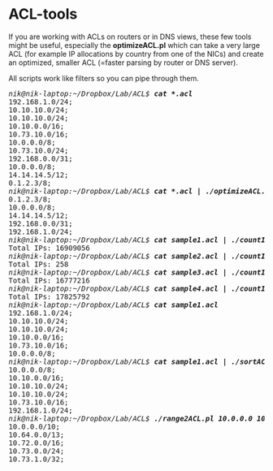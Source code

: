 # ACL-tools

If you are working with ACLs on routers or in DNS views, these few tools might be useful, especially the <b>optimizeACL.pl</b> which can take a very large ACL (for example IP allocations by country from one of the NICs) and create an optimized, smaller ACL (=faster parsing by router or DNS server).

All scripts work like filters so you can pipe through them.

<pre>
<i>nik@nik-laptop:~/Dropbox/Lab/ACL$ <b>cat *.acl</b></i>
192.168.1.0/24;
10.10.10.0/24;
10.10.10.0/24;
10.10.0.0/16;
10.73.10.0/16;
10.0.0.0/8;
10.73.10.0/24;
192.168.0.0/31;
10.0.0.0/8;
14.14.14.5/12;
0.1.2.3/8;
<i>nik@nik-laptop:~/Dropbox/Lab/ACL$ <b>cat *.acl | ./optimizeACL.pl</b></i>
0.1.2.3/8;
10.0.0.0/8;
14.14.14.5/12;
192.168.0.0/31;
192.168.1.0/24;
<i>nik@nik-laptop:~/Dropbox/Lab/ACL$ <b>cat sample1.acl | ./countIP.pl</b></i>
Total IPs: 16909056
<i>nik@nik-laptop:~/Dropbox/Lab/ACL$ <b>cat sample2.acl | ./countIP.pl</b></i>
Total IPs: 258
<i>nik@nik-laptop:~/Dropbox/Lab/ACL$ <b>cat sample3.acl | ./countIP.pl</b></i>
Total IPs: 16777216
<i>nik@nik-laptop:~/Dropbox/Lab/ACL$ <b>cat sample4.acl | ./countIP.pl</b></i>
Total IPs: 17825792
<i>nik@nik-laptop:~/Dropbox/Lab/ACL$ <b>cat sample1.acl</b></i>
192.168.1.0/24;
10.10.10.0/24;
10.10.10.0/24;
10.10.0.0/16;
10.73.10.0/16;
10.0.0.0/8;
<i>nik@nik-laptop:~/Dropbox/Lab/ACL$ <b>cat sample1.acl | ./sortACL.pl</b></i>
10.0.0.0/8;
10.10.0.0/16;
10.10.10.0/24;
10.10.10.0/24;
10.73.10.0/16;
192.168.1.0/24;
<i>nik@nik-laptop:~/Dropbox/Lab/ACL$ <b>./range2ACL.pl 10.0.0.0 10.73.1.0</b></i>
10.0.0.0/10;
10.64.0.0/13;
10.72.0.0/16;
10.73.0.0/24;
10.73.1.0/32;
</pre>
